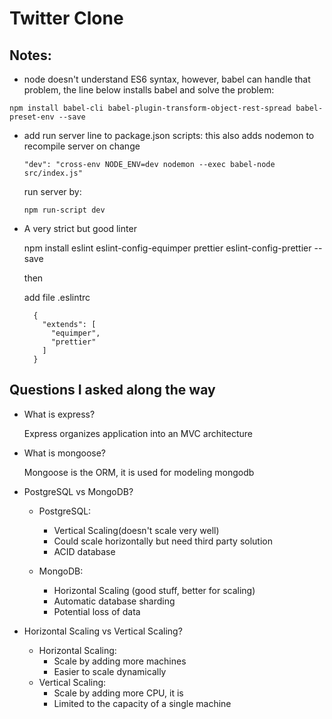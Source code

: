 # Twitter Clone

## Notes: 
* node doesn't understand ES6 syntax, however, babel can handle that problem,
  the line below installs babel and solve the problem:
```
npm install babel-cli babel-plugin-transform-object-rest-spread babel-preset-env --save
```
* add run server line to package.json scripts:
  this also adds nodemon to recompile server on change
  ```
  "dev": "cross-env NODE_ENV=dev nodemon --exec babel-node src/index.js"
  ```
  run server by: 
  ```
  npm run-script dev
  ```

* A very strict but good linter 

  npm install eslint eslint-config-equimper prettier eslint-config-prettier --save

  then 

  add file .eslintrc 
  ```
    {
      "extends": [
        "equimper",
        "prettier"
      ]
    }
  ```

## Questions I asked along the way

* What is express? 

  Express organizes application into an MVC architecture 

* What is mongoose? 

  Mongoose is the ORM, it is used for modeling mongodb 

* PostgreSQL vs MongoDB? 

  * PostgreSQL: 
    * Vertical Scaling(doesn't scale very well)
    * Could scale horizontally but need third party solution
    * ACID database

  * MongoDB: 
    * Horizontal Scaling (good stuff, better for scaling)
    * Automatic database sharding
    * Potential loss of data 

* Horizontal Scaling vs Vertical Scaling? 

  * Horizontal Scaling: 
    * Scale by adding more machines 
    * Easier to scale dynamically 
  * Vertical Scaling: 
    * Scale by adding more CPU, it is
    * Limited to the capacity of a single machine  